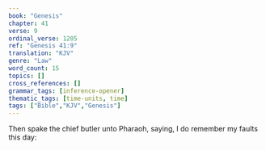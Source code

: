 ```yaml
---
book: "Genesis"
chapter: 41
verse: 9
ordinal_verse: 1205
ref: "Genesis 41:9"
translation: "KJV"
genre: "Law"
word_count: 15
topics: []
cross_references: []
grammar_tags: [inference-opener]
thematic_tags: [time-units, time]
tags: ["Bible","KJV","Genesis"]
---
```

Then spake the chief butler unto Pharaoh, saying, I do remember my faults this day:
